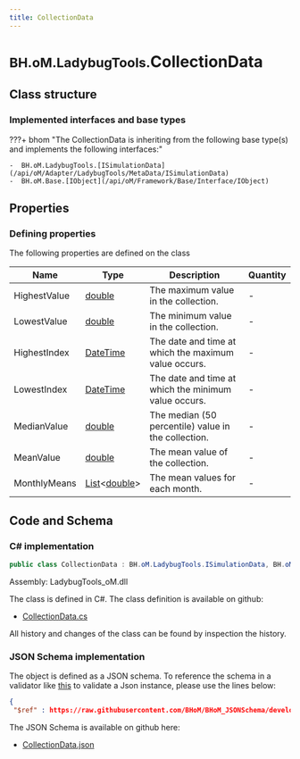 ```yaml
---
title: CollectionData
---
```


# <small>BH.oM.LadybugTools.</small>**CollectionData**



## Class structure

### Implemented interfaces and base types

???+ bhom "The CollectionData is inheriting from the following base type(s) and implements the following interfaces:"

    -  BH.oM.LadybugTools.[ISimulationData](/api/oM/Adapter/LadybugTools/MetaData/ISimulationData)
    -  BH.oM.Base.[IObject](/api/oM/Framework/Base/Interface/IObject)


## Properties



### Defining properties

The following properties are defined on the class

| Name             | Type             | Description      | Quantity         |
|------------------|------------------|------------------|------------------|
| HighestValue | [double](https://learn.microsoft.com/en-us/dotnet/api/System.Double?view=netstandard-2.0) | The maximum value in the collection. | - |
| LowestValue | [double](https://learn.microsoft.com/en-us/dotnet/api/System.Double?view=netstandard-2.0) | The minimum value in the collection. | - |
| HighestIndex | [DateTime](https://learn.microsoft.com/en-us/dotnet/api/System.DateTime?view=netstandard-2.0) | The date and time at which the maximum value occurs. | - |
| LowestIndex | [DateTime](https://learn.microsoft.com/en-us/dotnet/api/System.DateTime?view=netstandard-2.0) | The date and time at which the minimum value occurs. | - |
| MedianValue | [double](https://learn.microsoft.com/en-us/dotnet/api/System.Double?view=netstandard-2.0) | The median (50 percentile) value in the collection. | - |
| MeanValue | [double](https://learn.microsoft.com/en-us/dotnet/api/System.Double?view=netstandard-2.0) | The mean value of the collection. | - |
| MonthlyMeans | [List](https://learn.microsoft.com/en-us/dotnet/api/System.Collections.Generic.List-1?view=netstandard-2.0)&lt;[double](https://learn.microsoft.com/en-us/dotnet/api/System.Double?view=netstandard-2.0)&gt; | The mean values for each month. | - |


## Code and Schema

### C# implementation

``` C# title="C#"
public class CollectionData : BH.oM.LadybugTools.ISimulationData, BH.oM.Base.IObject
```

Assembly: LadybugTools_oM.dll

The class is defined in C#. The class definition is available on github:

- [CollectionData.cs](https://github.com/BHoM/LadybugTools_Toolkit/blob/develop/LadybugTools_oM/MetaData\CollectionData.cs)

All history and changes of the class can be found by inspection the history.
### JSON Schema implementation

The object is defined as a JSON schema. To reference the schema in a validator like [this](https://www.jsonschemavalidator.net/) to validate a Json instance, please use the lines below:

``` json title="JSON Schema"
{
 "$ref" : https://raw.githubusercontent.com/BHoM/BHoM_JSONSchema/develop/LadybugTools_oM/CollectionData.json}
```

The JSON Schema is available on github here:

- [CollectionData.json](https://github.com/BHoM/BHoM_JSONSchema/blob/develop/LadybugTools_oM/CollectionData.json)
